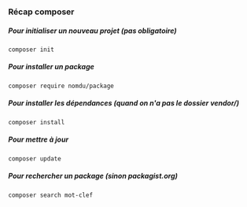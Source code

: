 ### Récap composer

##### Pour initialiser un nouveau projet (pas obligatoire) 
```
composer init
```

##### Pour installer un package

```
composer require nomdu/package
```

##### Pour installer les dépendances (quand on n'a pas le dossier vendor/)

```
composer install
```

##### Pour mettre à jour

```
composer update
```

##### Pour rechercher un package (sinon packagist.org)

```
composer search mot-clef
```
